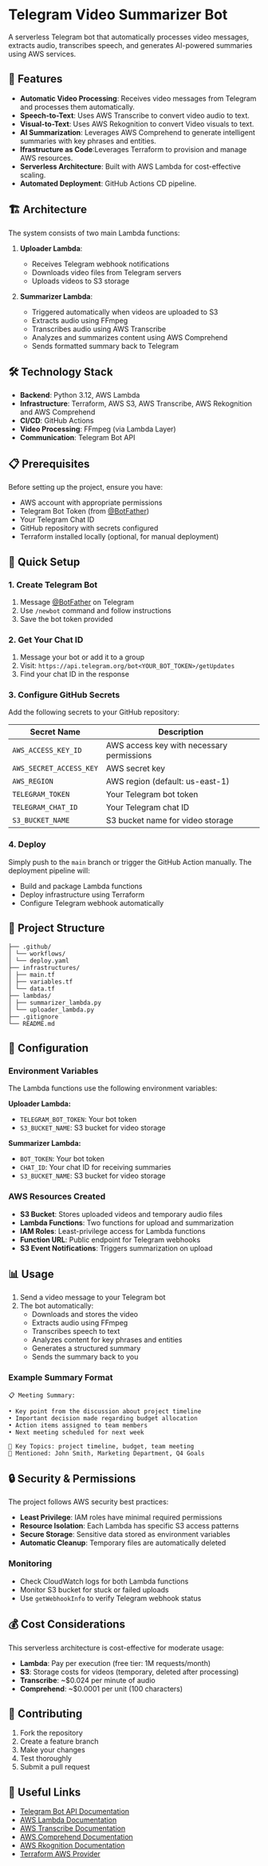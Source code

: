 # Telegram Video Summarizer Bot

A serverless Telegram bot that automatically processes video messages, extracts audio, transcribes speech, and generates AI-powered summaries using AWS services.
## 🎯 Features

- **Automatic Video Processing**: Receives video messages from Telegram and processes them automatically.
- **Speech-to-Text**: Uses AWS Transcribe to convert video audio to text.
- **Visual-to-Text**: Uses AWS Rekognition to convert Video visuals to text.
- **AI Summarization**: Leverages AWS Comprehend to generate intelligent summaries with key phrases and entities.
- **Ifrastructure as Code**:Leverages Terraform to provision and manage AWS resources.
- **Serverless Architecture**: Built with AWS Lambda for cost-effective scaling.
- **Automated Deployment**: GitHub Actions CD pipeline.

## 🏗️ Architecture

The system consists of two main Lambda functions:

1. **Uploader Lambda**: 
   - Receives Telegram webhook notifications
   - Downloads video files from Telegram servers
   - Uploads videos to S3 storage

2. **Summarizer Lambda**:
   - Triggered automatically when videos are uploaded to S3
   - Extracts audio using FFmpeg
   - Transcribes audio using AWS Transcribe
   - Analyzes and summarizes content using AWS Comprehend
   - Sends formatted summary back to Telegram

## 🛠️ Technology Stack

- **Backend**: Python 3.12, AWS Lambda
- **Infrastructure**: Terraform, AWS S3, AWS Transcribe, AWS Rekognition and AWS Comprehend
- **CI/CD**: GitHub Actions
- **Video Processing**: FFmpeg (via Lambda Layer)
- **Communication**: Telegram Bot API

## 📋 Prerequisites

Before setting up the project, ensure you have:

- AWS account with appropriate permissions
- Telegram Bot Token (from [@BotFather](https://t.me/botfather))
- Your Telegram Chat ID
- GitHub repository with secrets configured
- Terraform installed locally (optional, for manual deployment)

## 🚀 Quick Setup

### 1. Create Telegram Bot

1. Message [@BotFather](https://t.me/botfather) on Telegram
2. Use `/newbot` command and follow instructions
3. Save the bot token provided

### 2. Get Your Chat ID

1. Message your bot or add it to a group
2. Visit: `https://api.telegram.org/bot<YOUR_BOT_TOKEN>/getUpdates`
3. Find your chat ID in the response

### 3. Configure GitHub Secrets

Add the following secrets to your GitHub repository:

| Secret Name | Description |
|-------------|-------------|
| `AWS_ACCESS_KEY_ID` | AWS access key with necessary permissions |
| `AWS_SECRET_ACCESS_KEY` | AWS secret key |
| `AWS_REGION` | AWS region (default: us-east-1) |
| `TELEGRAM_TOKEN` | Your Telegram bot token |
| `TELEGRAM_CHAT_ID` | Your Telegram chat ID |
| `S3_BUCKET_NAME` | S3 bucket name for video storage |

### 4. Deploy

Simply push to the `main` branch or trigger the GitHub Action manually. The deployment pipeline will:

- Build and package Lambda functions
- Deploy infrastructure using Terraform
- Configure Telegram webhook automatically

## 📁 Project Structure

```
├── .github/
│ └── workflows/
│ └── deploy.yaml
├── infrastructures/
│ ├── main.tf
│ ├── variables.tf
│ └── data.tf
├── lambdas/
│ ├── summarizer_lambda.py 
│ └── uploader_lambda.py 
├── .gitignore
└── README.md         
```

## 🔧 Configuration

### Environment Variables

The Lambda functions use the following environment variables:

**Uploader Lambda:**
- `TELEGRAM_BOT_TOKEN`: Your bot token
- `S3_BUCKET_NAME`: S3 bucket for video storage

**Summarizer Lambda:**
- `BOT_TOKEN`: Your bot token
- `CHAT_ID`: Your chat ID for receiving summaries
- `S3_BUCKET_NAME`: S3 bucket for video storage

### AWS Resources Created

- **S3 Bucket**: Stores uploaded videos and temporary audio files
- **Lambda Functions**: Two functions for upload and summarization
- **IAM Roles**: Least-privilege access for Lambda functions
- **Function URL**: Public endpoint for Telegram webhooks
- **S3 Event Notifications**: Triggers summarization on upload

## 📊 Usage

1. Send a video message to your Telegram bot
2. The bot automatically:
   - Downloads and stores the video
   - Extracts audio using FFmpeg
   - Transcribes speech to text
   - Analyzes content for key phrases and entities
   - Generates a structured summary
   - Sends the summary back to you

### Example Summary Format

```
📋 Meeting Summary:

• Key point from the discussion about project timeline
• Important decision made regarding budget allocation  
• Action items assigned to team members
• Next meeting scheduled for next week

🔑 Key Topics: project timeline, budget, team meeting
👥 Mentioned: John Smith, Marketing Department, Q4 Goals
```

## 🔒 Security & Permissions

The project follows AWS security best practices:

- **Least Privilege**: IAM roles have minimal required permissions
- **Resource Isolation**: Each Lambda has specific S3 access patterns
- **Secure Storage**: Sensitive data stored as environment variables
- **Automatic Cleanup**: Temporary files are automatically deleted

### Monitoring

- Check CloudWatch logs for both Lambda functions
- Monitor S3 bucket for stuck or failed uploads
- Use `getWebhookInfo` to verify Telegram webhook status

## 💰 Cost Considerations

This serverless architecture is cost-effective for moderate usage:

- **Lambda**: Pay per execution (free tier: 1M requests/month)
- **S3**: Storage costs for videos (temporary, deleted after processing)
- **Transcribe**: ~$0.024 per minute of audio
- **Comprehend**: ~$0.0001 per unit (100 characters)

## 🤝 Contributing

1. Fork the repository
2. Create a feature branch
3. Make your changes
4. Test thoroughly
5. Submit a pull request

## 🔗 Useful Links

- [Telegram Bot API Documentation](https://core.telegram.org/bots/api)
- [AWS Lambda Documentation](https://docs.aws.amazon.com/lambda/)
- [AWS Transcribe Documentation](https://docs.aws.amazon.com/transcribe/)
- [AWS Comprehend Documentation](https://docs.aws.amazon.com/comprehend/)
- [AWS Rkognition Documentation](https://docs.aws.amazon.com/rekognition)
- [Terraform AWS Provider](https://registry.terraform.io/providers/hashicorp/aws/latest/docs)